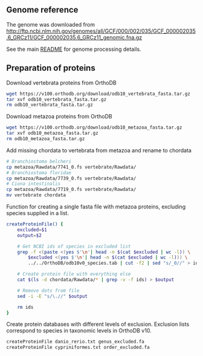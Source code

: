 ## Genome reference

The genome was downloaded from http://ftp.ncbi.nlm.nih.gov/genomes/all/GCF/000/002/035/GCF_000002035.6_GRCz11/GCF_000002035.6_GRCz11_genomic.fna.gz

See the main [README](../../README.md) for genome processing details.

## Preparation of proteins

Download vertebrata proteins from OrthoDB

```bash
wget https://v100.orthodb.org/download/odb10_vertebrata_fasta.tar.gz
tar xvf odb10_vertebrata_fasta.tar.gz
rm odb10_vertebrata_fasta.tar.gz
```

Download metazoa proteins from OrthoDB

```bash
wget https://v100.orthodb.org/download/odb10_metazoa_fasta.tar.gz
tar xvf odb10_metazoa_fasta.tar.gz
rm odb10_metazoa_fasta.tar.gz
```

Add missing chordata to vertebrata from metazoa and rename to chordata

```bash
# Branchiostoma belcheri
cp metazoa/Rawdata/7741_0.fs vertebrate/Rawdata/
# Branchiostoma floridae
cp metazoa/Rawdata/7739_0.fs vertebrate/Rawdata/
# Ciona intestinalis
cp metazoa/Rawdata/7719_0.fs vertebrate/Rawdata/
mv vertebrate chordata
```

Function for creating a single fasta file with metazoa proteins, excluding
species supplied in a list.

```bash
createProteinFile() {
    excluded=$1
    output=$2

    # Get NCBI ids of species in excluded list
    grep -f <(paste <(yes $'\n'| head -n $(cat $excluded | wc -l)) \
        $excluded <(yes $'\n'| head -n $(cat $excluded | wc -l))) \
        ../../OrthoDB/odb10v0_species.tab | cut -f2 | sed "s/_0//" > ids

    # Create protein file with everything else
    cat $(ls -d chordata/Rawdata/* | grep -v -f ids) > $output

    # Remove dots from file
    sed -i -E "s/\.//" $output

    rm ids
}
```

Create protein databases with different levels of exclusion. Exclusion lists
correspond to species in taxonomic levels in OrthoDB v10.

```bash
createProteinFile danio_rerio.txt genus_excluded.fa
createProteinFile cypriniformes.txt order_excluded.fa
```
